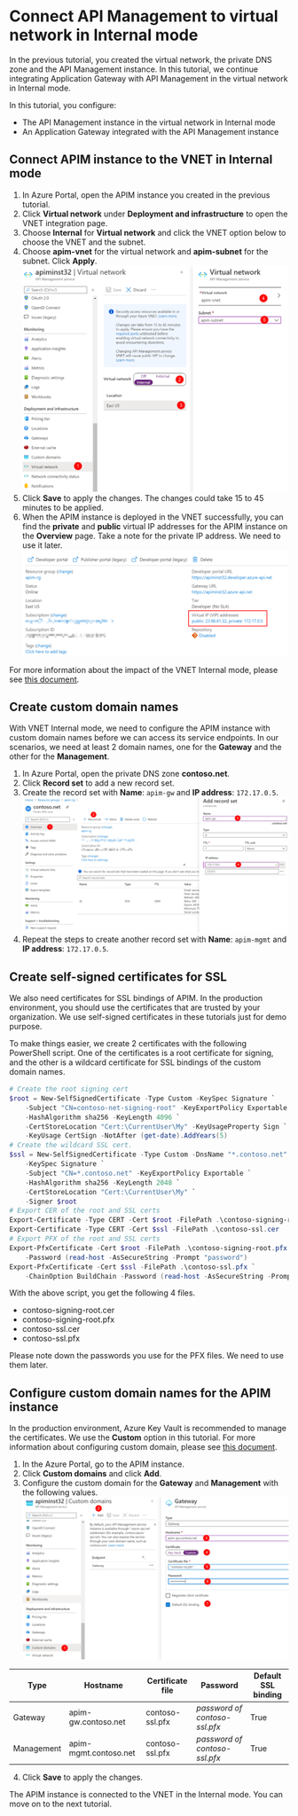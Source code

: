 # Connect API Management to virtual network in Internal mode

In the previous tutorial, you created the virtual network, the private DNS zone and the API Management instance. In this tutorial, we continue integrating Application Gateway with API Management in the virtual network in Internal mode.

In this tutorial, you configure:

- The API Management instance in the virtual network in Internal mode
- An Application Gateway integrated with the API Management instance

## Connect APIM instance to the VNET in Internal mode

1. In Azure Portal, open the APIM instance you created in the previous tutorial.
1. Click **Virtual network** under **Deployment and infrastructure** to open the VNET integration page.
1. Choose **Internal** for **Virtual network** and click the VNET option below to choose the VNET and the subnet.
1. Choose **apim-vnet** for the virtual network and **apim-subnet** for the subnet. Click **Apply**.
    ![apim internal vnet](images/apim-internal-vnet.png)
1. Click **Save** to apply the changes. The changes could take 15 to 45 minutes to be applied.
1. When the APIM instance is deployed in the VNET successfully, you can find the **private** and **public** virtual IP addresses for the APIM instance on the **Overview** page. Take a note for the private IP address. We need to use it later.
    ![private IP address](images/apim-private-ip.png)

For more information about the impact of the VNET Internal mode, please see [this document](https://docs.microsoft.com/azure/api-management/api-management-using-with-internal-vnet).

## Create custom domain names

With VNET Internal mode, we need to configure the APIM instance with custom domain names before we can access its service endpoints. In our scenarios, we need at least 2 domain names, one for the **Gateway** and the other for the **Management**.

1. In Azure Portal, open the private DNS zone **contoso.net**.
1. Click **Record set** to add a new record set.
1. Create the record set with **Name**: `apim-gw` and **IP address**: `172.17.0.5`.
    ![record set](images/private-zone-recordset.png)
1. Repeat the steps to create another record set with **Name**: `apim-mgmt` and **IP address**: `172.17.0.5`.

## Create self-signed certificates for SSL

We also need certificates for SSL bindings of APIM. In the production environment, you should use the certificates that are trusted by your organization. We use self-signed certificates in these tutorials just for demo purpose.

To make things easier, we create 2 certificates with the following PowerShell script. One of the certificates is a root certificate for signing, and the other is a wildcard certificate for SSL bindings of the custom domain names.

```PowerShell
# Create the root signing cert
$root = New-SelfSignedCertificate -Type Custom -KeySpec Signature `
    -Subject "CN=contoso-net-signing-root" -KeyExportPolicy Exportable `
    -HashAlgorithm sha256 -KeyLength 4096 `
    -CertStoreLocation "Cert:\CurrentUser\My" -KeyUsageProperty Sign `
    -KeyUsage CertSign -NotAfter (get-date).AddYears(5)
# Create the wildcard SSL cert.
$ssl = New-SelfSignedCertificate -Type Custom -DnsName "*.contoso.net","contoso.net" `
    -KeySpec Signature `
    -Subject "CN=*.contoso.net" -KeyExportPolicy Exportable `
    -HashAlgorithm sha256 -KeyLength 2048 `
    -CertStoreLocation "Cert:\CurrentUser\My" `
    -Signer $root
# Export CER of the root and SSL certs
Export-Certificate -Type CERT -Cert $root -FilePath .\contoso-signing-root.cer
Export-Certificate -Type CERT -Cert $ssl -FilePath .\contoso-ssl.cer
# Export PFX of the root and SSL certs
Export-PfxCertificate -Cert $root -FilePath .\contoso-signing-root.pfx `
    -Password (read-host -AsSecureString -Prompt "password")
Export-PfxCertificate -Cert $ssl -FilePath .\contoso-ssl.pfx `
    -ChainOption BuildChain -Password (read-host -AsSecureString -Prompt "password")
```

With the above script, you get the following 4 files.

- contoso-signing-root.cer
- contoso-signing-root.pfx
- contoso-ssl.cer
- contoso-ssl.pfx

Please note down the passwords you use for the PFX files. We need to use them later.

## Configure custom domain names for the APIM instance

In the production environment, Azure Key Vault is recommended to manage the certificates. We use the **Custom** option in this tutorial. For more information about configuring custom domain, please see [this document](https://docs.microsoft.com/azure/api-management/configure-custom-domain).

1. In the Azure Portal, go to the APIM instance.
1. Click **Custom domains** and click **Add**.
1. Configure the custom domain for the **Gateway** and **Management** with the following values.
    ![custom domain](images/apim-custom-domain.png)

Type    |Hostname    |Certificate file    |Password    |Default SSL binding 
--------|------------|--------------------|------------|---------------------
Gateway |apim-gw.contoso.net    |contoso-ssl.pfx    |_password of contoso-ssl.pfx_ |True
Management |apim-mgmt.contoso.net |contoso-ssl.pfx  |_password of contoso-ssl.pfx_ |True

4. Click **Save** to apply the changes.

The APIM instance is connected to the VNET in the Internal mode. You can move on to the next tutorial.
